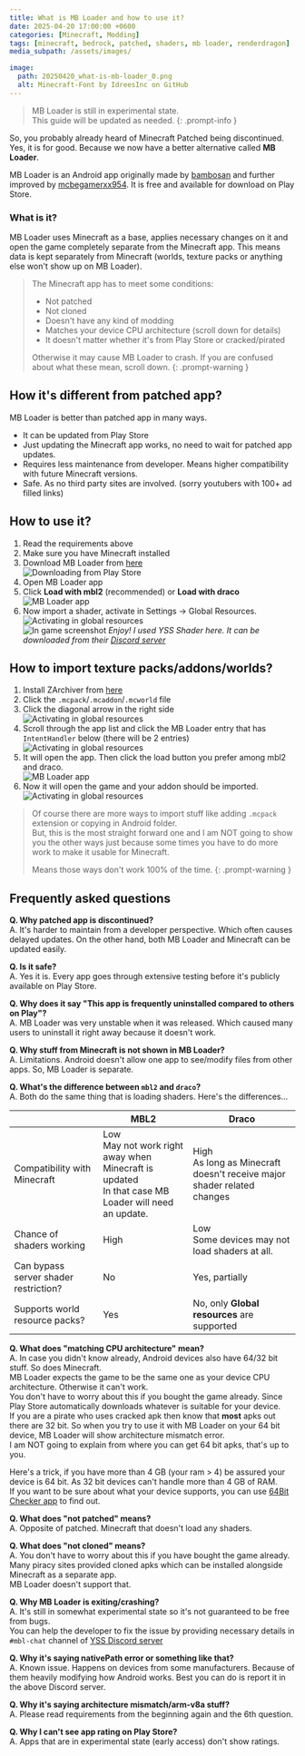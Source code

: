 ```yaml
---
title: What is MB Loader and how to use it?
date: 2025-04-20 17:00:00 +0600
categories: [Minecraft, Modding]
tags: [minecraft, bedrock, patched, shaders, mb loader, renderdragon]     # TAG names should always be lowercase
media_subpath: /assets/images/

image:
  path: 20250420_what-is-mb-loader_0.png
  alt: Minecraft-Font by IdreesInc on GitHub
---
```


> MB Loader is still in experimental state.  
> This guide will be updated as needed.
{: .prompt-info }

So, you probably already heard of Minecraft Patched being discontinued. Yes, it is for good. Because we now have a better alternative called **MB Loader**.  
  
MB Loader is an Android app originally made by [bambosan](https://github.com/bambosan/) and further improved by [mcbegamerxx954](https://github.com/mcbegamerxx954/). It is free and available for download on Play Store.  
  
### What is it?
MB Loader uses Minecraft as a base, applies necessary changes on it and open the game completely separate from the Minecraft app. This means data is kept separately from Minecraft (worlds, texture packs or anything else won't show up on MB Loader).  


> The Minecraft app has to meet some conditions:
> * Not patched
> * Not cloned
> * Doesn't have any kind of modding
> * Matches your device CPU architecture (scroll down for details)
> * It doesn't matter whether it's from Play Store or cracked/pirated
>
> Otherwise it may cause MB Loader to crash. If you are confused about what these mean, scroll down.
{: .prompt-warning }  


## How it's different from patched app?
MB Loader is better than patched app in many ways.  
* It can be updated from Play Store
* Just updating the Minecraft app works, no need to wait for patched app updates.
* Requires less maintenance from developer. Means higher compatibility with future Minecraft versions.
* Safe. As no third party sites are involved. (sorry youtubers with 100+ ad filled links)


## How to use it?
1. Read the requirements above
2. Make sure you have Minecraft installed
3. Download MB Loader from [here](https://play.google.com/store/apps/details?id=io.bambosan.mbloader)  
![Downloading from Play Store](20250420_what-is-mb-loader_1.png)
4. Open MB Loader app
5. Click **Load with mbl2** (recommended) or **Load with draco**  
![MB Loader app](20250420_what-is-mb-loader_2.png)
6. Now import a shader, activate in Settings -> Global Resources.  
![Activating in global resources](20250420_what-is-mb-loader_3.png)  
![In game screenshot](20250420_what-is-mb-loader_4.png) 
_Enjoy! I used YSS Shader here. It can be downloaded from their [Discord server](https://faizul726.github.io/yss-discord)_

## How to import texture packs/addons/worlds?
1. Install ZArchiver from [here](https://play.google.com/store/apps/details?id=ru.zdevs.zarchiver)
2. Click the `.mcpack`/`.mcaddon`/`.mcworld` file
3. Click the diagonal arrow in the right side  
![Activating in global resources](20250420_what-is-mb-loader_5.png)  
4. Scroll through the app list and click the MB Loader entry that has `IntentHandler` below (there will be 2 entries)  
![Activating in global resources](20250420_what-is-mb-loader_6.png)  
5. It will open the app. Then click the load button you prefer among mbl2 and draco.  
![MB Loader app](20250420_what-is-mb-loader_2.png)  
6. Now it will open the game and your addon should be imported.  
![Activating in global resources](20250420_what-is-mb-loader_7.png)  

> Of course there are more ways to import stuff like adding `.mcpack` extension or copying in Android folder.  
> But, this is the most straight forward one and I am NOT going to show you the other ways just because some times you have to do more work to make it usable for Minecraft.
>
> Means those ways don't work 100% of the time.
{: .prompt-warning }  


## Frequently asked questions
**Q. Why patched app is discontinued?**  
A. It's harder to maintain from a developer perspective. Which often causes delayed updates. On the other hand, both MB Loader and Minecraft can be updated easily.  

**Q. Is it safe?**  
A. Yes it is. Every app goes through extensive testing before it's publicly available on Play Store.

**Q. Why does it say "This app is frequently uninstalled compared to others on Play"?**  
A. MB Loader was very unstable when it was released. Which caused many users to uninstall it right away because it doesn't work.  

**Q. Why stuff from Minecraft is not shown in MB Loader?**  
A. Limitations. Android doesn't allow one app to see/modify files from other apps. So, MB Loader is separate.  

**Q. What's the difference between `mbl2` and `draco`?**  
A. Both do the same thing that is loading shaders. Here's the differences...  

|                                       | MBL2                                                                                                      | Draco                                                                      |
| ------------------------------------- | --------------------------------------------------------------------------------------------------------- | -------------------------------------------------------------------------- |
| Compatibility with Minecraft          | Low<br/>May not work right away when Minecraft is updated<br/>In that case MB Loader will need an update. | High<br/>As long as Minecraft doesn't receive major shader related changes |
| Chance of shaders working             | High                                                                                                      | Low<br/>Some devices may not load shaders at all.                          |
| Can bypass server shader restriction? | No                                                                                                        | Yes, partially                                                             |
| Supports world resource packs?        | Yes                                                                                                       | No, only **Global resources** are supported                                |

**Q. What does "matching CPU architecture" mean?**  
A. In case you didn't know already, Android devices also have 64/32 bit stuff. So does Minecraft.  
MB Loader expects the game to be the same one as your device CPU architecture. Otherwise it can't work.  
You don't have to worry about this if you bought the game already. Since Play Store automatically downloads whatever is suitable for your device.  
If you are a pirate who uses cracked apk then know that **most** apks out there are 32 bit. So when you try to use it with MB Loader on your 64 bit device, MB Loader will show architecture mismatch error.  
I am NOT going to explain from where you can get 64 bit apks, that's up to you.  

Here's a trick, if you have more than 4 GB (your ram > 4) be assured your device is 64 bit. As 32 bit devices can't handle more than 4 GB of RAM.  
If you want to be sure about what your device supports, you can use [64Bit Checker app](https://play.google.com/store/apps/details?id=com.danielpolish.a64bitchecker) to find out.

**Q. What does "not patched" means?**  
A. Opposite of patched. Minecraft that doesn't load any shaders.  

**Q. What does "not cloned" means?**  
A. You don't have to worry about this if you have bought the game already. Many piracy sites provided cloned apks which can be installed alongside Minecraft as a separate app.  
MB Loader doesn't support that.  

**Q. Why MB Loader is exiting/crashing?**  
A. It's still in somewhat experimental state so it's not guaranteed to be free from bugs.  
You can help the developer to fix the issue by providing necessary details in `#mbl-chat` channel of [YSS Discord server](https://faizul726.github.io/yss-discord)  

**Q. Why it's saying nativePath error or something like that?**  
A. Known issue. Happens on devices from some manufacturers. Because of them heavily modifying how Android works. Best you can do is report it in the above Discord server.  

**Q. Why it's saying architecture mismatch/arm-v8a stuff?**  
A. Please read requirements from the beginning again and the 6th question.  

**Q. Why I can't see app rating on Play Store?**  
A. Apps that are in experimental state (early access) don't show ratings.
